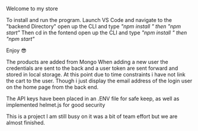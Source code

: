 Welcome to my store

To install and run the program.
Launch VS Code and navigate to the "backend Directory" open up the CLI and type *"npm install " then "npm start"*
Then cd in the fontend open up the CLI and type *"npm install " then "npm start"*


Enjoy 😎

The products are added from Mongo When adding a new user the credentials are sent to the back and a user token are sent forward and stored in local storage. At this point due to time constraints i have not link the cart to the user. Though i just display the email address of the login user on the home page from the back end.

The API keys have been placed in an .ENV file for safe keep, as well as implemented helmet.js for good security


This is a project I am still busy on it was a bit of team effort but we are almost finished.
